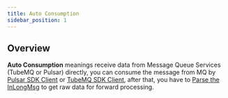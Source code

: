 ```yaml
---
title: Auto Consumption
sidebar_position: 1
---
```


## Overview
**Auto Consumption** meanings receive data from Message Queue Services (TubeMQ or Pulsar) directly, you can consume the message from MQ
by [Pulsar SDK Client](https://pulsar.apache.org/docs/en/2.8.3/client-libraries/) or [TubeMQ SDK Client](modules/tubemq/clients_java.md),
after that, you have to [Parse the InLongMsg](development/inlong_msg.md) to get raw data for forward processing.